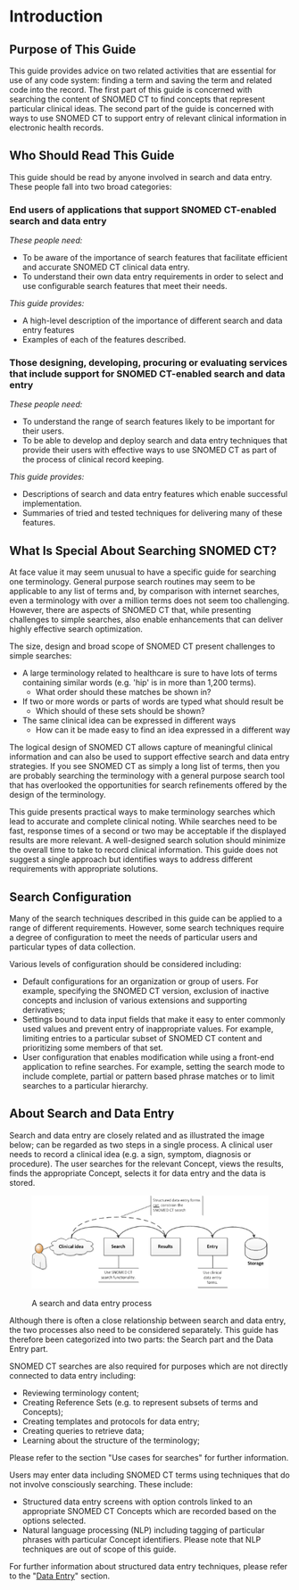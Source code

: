 # Introduction

## Purpose of This Guide

This guide provides advice on two related activities that are essential for use of any code system: finding a term and saving the term and related code into the record. The first part of this guide is concerned with searching the content of SNOMED CT to find concepts that represent particular clinical ideas. The second part of the guide is concerned with ways to use SNOMED CT to support entry of relevant clinical information in electronic health records.

## Who Should Read This Guide

This guide should be read by anyone involved in search and data entry. These people fall into two broad categories:

### End users of applications that support SNOMED CT-enabled search and data entry

_These people need:_

* To be aware of the importance of search features that facilitate efficient and accurate SNOMED CT clinical data entry.
* To understand their own data entry requirements in order to select and use configurable search features that meet their needs.

_This guide provides:_

* A high-level description of the importance of different search and data entry features
* Examples of each of the features described.

### Those designing, developing, procuring or evaluating services that include support for SNOMED CT-enabled search and data entry

_These people need:_

* To understand the range of search features likely to be important for their users.
* To be able to develop and deploy search and data entry techniques that provide their users with effective ways to use SNOMED CT as part of the process of clinical record keeping.

_This guide provides:_

* Descriptions of search and data entry features which enable successful implementation.
* Summaries of tried and tested techniques for delivering many of these features.

## What Is Special About Searching SNOMED CT?

At face value it may seem unusual to have a specific guide for searching one terminology. General purpose search routines may seem to be applicable to any list of terms and, by comparison with internet searches, even a terminology with over a million terms does not seem too challenging. However, there are aspects of SNOMED CT that, while presenting challenges to simple searches, also enable enhancements that can deliver highly effective search optimization.

The size, design and broad scope of SNOMED CT present challenges to simple searches:

* A large terminology related to healthcare is sure to have lots of terms containing similar words (e.g. 'hip' is in more than 1,200 terms).
  * What order should these matches be shown in?
* If two or more words or parts of words are typed what should result be
  * Which should of these sets should be shown?
* The same clinical idea can be expressed in different ways
  * How can it be made easy to find an idea expressed in a different way

The logical design of SNOMED CT allows capture of meaningful clinical information and can also be used to support effective search and data entry strategies. If you see SNOMED CT as simply a long list of terms, then you are probably searching the terminology with a general purpose search tool that has overlooked the opportunities for search refinements offered by the design of the terminology.

This guide presents practical ways to make terminology searches which lead to accurate and complete clinical noting. While searches need to be fast, response times of a second or two may be acceptable if the displayed results are more relevant. A well-designed search solution should minimize the overall time to take to record clinical information. This guide does not suggest a single approach but identifies ways to address different requirements with appropriate solutions.

## Search Configuration

Many of the search techniques described in this guide can be applied to a range of different requirements. However, some search techniques require a degree of configuration to meet the needs of particular users and particular types of data collection.

Various levels of configuration should be considered including:

* Default configurations for an organization or group of users. For example, specifying the SNOMED CT version, exclusion of inactive concepts and inclusion of various extensions and supporting derivatives;
* Settings bound to data input fields that make it easy to enter commonly used values and prevent entry of inappropriate values. For example, limiting entries to a particular subset of SNOMED CT content and prioritizing some members of that set.
* User configuration that enables modification while using a front-end application to refine searches. For example, setting the search mode to include complete, partial or pattern based phrase matches or to limit searches to a particular hierarchy.

## About Search and Data Entry

Search and data entry are closely related and as illustrated the image below; can be regarded as two steps in a single process. A clinical user needs to record a clinical idea (e.g. a sign, symptom, diagnosis or procedure). The user searches for the relevant Concept, views the results, finds the appropriate Concept, selects it for data entry and the data is stored.

<figure><img src="../images/52170451.png" alt=""><figcaption><p>A search and data entry process</p></figcaption></figure>

Although there is often a close relationship between search and data entry, the two processes also need to be considered separately. This guide has therefore been categorized into two parts: the Search part and the Data Entry part.

SNOMED CT searches are also required for purposes which are not directly connected to data entry including:

* Reviewing terminology content;
* Creating Reference Sets (e.g. to represent subsets of terms and Concepts);
* Creating templates and protocols for data entry;
* Creating queries to retrieve data;
* Learning about the structure of the terminology;

Please refer to the section "Use cases for searches" for further information.

Users may enter data including SNOMED CT terms using techniques that do not involve consciously searching. These include:

* Structured data entry screens with option controls linked to an appropriate SNOMED CT Concepts which are recorded based on the options selected.
* Natural language processing (NLP) including tagging of particular phrases with particular Concept identifiers. Please note that NLP techniques are out of scope of this guide.

For further information about structured data entry techniques, please refer to the "[Data Entry](<../6 data-entry/>)" section.
